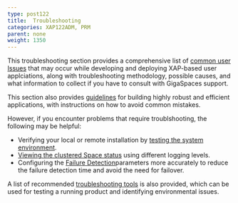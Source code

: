 ```yaml
---
type: post122
title:  Troubleshooting
categories: XAP122ADM, PRM
parent: none
weight: 1350
---
```


This troubleshooting section provides a comprehensive list of [common user Issues](./troubleshooting-common-user-issues.html) that may occur while developing and deploying XAP-based user applciations, along with troubleshooting methodology, possible causes, and what information to collect if you have to consult with GigaSpaces support.

This section also provides [guidelines](./troubleshooting-protective-modes.html) for building highly robust and efficient applications, with instructions on how to avoid common mistakes.

However, if you encounter problems that require troublshooting, the following may be helpful:

- Verifying your local or remote installation by [testing the system environment](./troubleshooting-testing-system-environment.html).
- [Viewing the clustered Space status](./troubleshooting-viewing-clustered-space-status.html) using different logging levels.
- Configuring the [Failure Detection](./troubleshooting-failure-detection.html)parameters more accurately to reduce the failure detection time and avoid the need for failover.

A list of recommended [troubleshooting tools](./troubleshooting-tools.html) is also provided, which can be used for testing a running product and identifying environmental issues.

